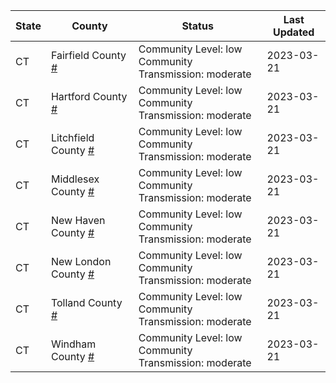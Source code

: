 State | County | Status | Last Updated
--- | --- | --- | --- 
CT | Fairfield County <a href="#fairfield_county">#</a> | <a name="fairfield_county"></a>Community Level: low<br/>Community Transmission: moderate | 2023-03-21
CT | Hartford County <a href="#hartford_county">#</a> | <a name="hartford_county"></a>Community Level: low<br/>Community Transmission: moderate | 2023-03-21
CT | Litchfield County <a href="#litchfield_county">#</a> | <a name="litchfield_county"></a>Community Level: low<br/>Community Transmission: moderate | 2023-03-21
CT | Middlesex County <a href="#middlesex_county">#</a> | <a name="middlesex_county"></a>Community Level: low<br/>Community Transmission: moderate | 2023-03-21
CT | New Haven County <a href="#new_haven_county">#</a> | <a name="new_haven_county"></a>Community Level: low<br/>Community Transmission: moderate | 2023-03-21
CT | New London County <a href="#new_london_county">#</a> | <a name="new_london_county"></a>Community Level: low<br/>Community Transmission: moderate | 2023-03-21
CT | Tolland County <a href="#tolland_county">#</a> | <a name="tolland_county"></a>Community Level: low<br/>Community Transmission: moderate | 2023-03-21
CT | Windham County <a href="#windham_county">#</a> | <a name="windham_county"></a>Community Level: low<br/>Community Transmission: moderate | 2023-03-21
